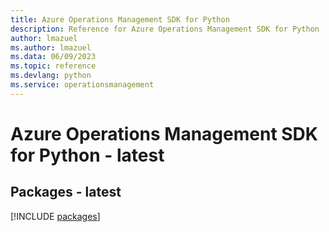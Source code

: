```yaml
---
title: Azure Operations Management SDK for Python
description: Reference for Azure Operations Management SDK for Python
author: lmazuel
ms.author: lmazuel
ms.data: 06/09/2023
ms.topic: reference
ms.devlang: python
ms.service: operationsmanagement
---
```

# Azure Operations Management SDK for Python - latest
## Packages - latest
[!INCLUDE [packages](operations-management-index.md)]